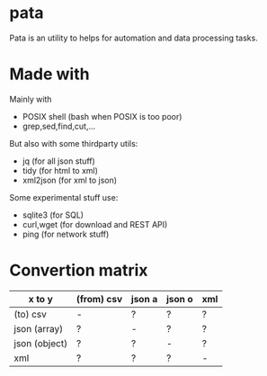 # pata

Pata is an utility to helps for automation and data processing tasks.

# Made with

Mainly with 

* POSIX shell (bash when POSIX is too poor)
* grep,sed,find,cut,...

But also with some thirdparty utils:

* jq (for all json stuff)
* tidy (for html to xml)
* xml2json (for xml to json)

Some experimental stuff use:

* sqlite3 (for SQL)
* curl,wget (for download and REST API)
* ping (for network stuff)

# Convertion matrix

| x to y       | (from) csv| json a | json o | xml |
|--------------|-----------|--------|--------|-----|
| (to) csv     | -         | ?      | ?      | ?   |
| json (array) | ?         | -      | ?      | ?   |
| json (object)| ?         | ?      | -      | ?   |
| xml          | ?         | ?      | ?      | -   |
